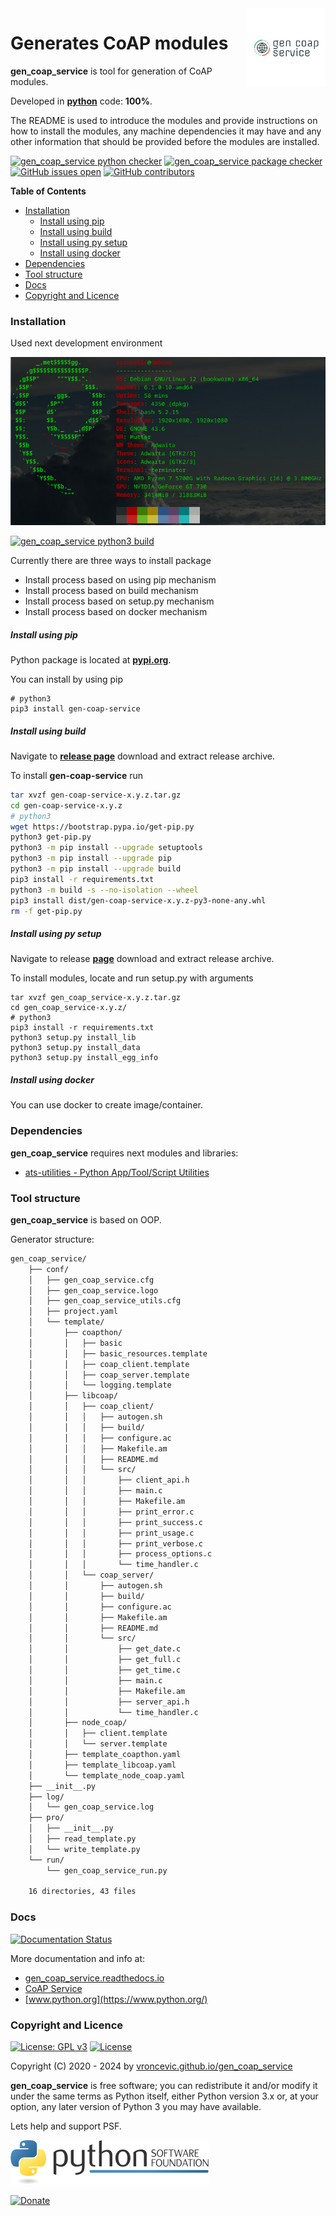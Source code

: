 <img align="right" src="https://raw.githubusercontent.com/vroncevic/gen_coap_service/dev/docs/gen_coap_service_logo.png" width="25%">

# Generates CoAP modules

**gen_coap_service** is tool for generation of CoAP modules.

Developed in **[python](https://www.python.org/)** code: **100%**.

The README is used to introduce the modules and provide instructions on
how to install the modules, any machine dependencies it may have and any
other information that should be provided before the modules are installed.

[![gen_coap_service python checker](https://github.com/vroncevic/gen_coap_service/actions/workflows/gen_coap_service_python_checker.yml/badge.svg)](https://github.com/vroncevic/gen_coap_service/actions/workflows/gen_coap_service_python_checker.yml) [![gen_coap_service package checker](https://github.com/vroncevic/gen_coap_service/actions/workflows/gen_coap_service_package_checker.yml/badge.svg)](https://github.com/vroncevic/gen_coap_service/actions/workflows/gen_coap_service_package.yml) [![GitHub issues open](https://img.shields.io/github/issues/vroncevic/gen_coap_service.svg)](https://github.com/vroncevic/gen_coap_service/issues) [![GitHub contributors](https://img.shields.io/github/contributors/vroncevic/gen_coap_service.svg)](https://github.com/vroncevic/gen_coap_service/graphs/contributors)

<!-- START doctoc generated TOC please keep comment here to allow auto update -->
<!-- DON'T EDIT THIS SECTION, INSTEAD RE-RUN doctoc TO UPDATE -->
**Table of Contents**

- [Installation](#installation)
    - [Install using pip](#install-using-pip)
    - [Install using build](#install-using-build)
    - [Install using py setup](#install-using-py-setup)
    - [Install using docker](#install-using-docker)
- [Dependencies](#dependencies)
- [Tool structure](#tool-structure)
- [Docs](#docs)
- [Copyright and Licence](#copyright-and-licence)

<!-- END doctoc generated TOC please keep comment here to allow auto update -->

### Installation

Used next development environment

![Development environment](https://raw.githubusercontent.com/vroncevic/gen_coap_service/dev/docs/debtux.png)

[![gen_coap_service python3 build](https://github.com/vroncevic/gen_coap_service/actions/workflows/gen_coap_service_python3_build.yml/badge.svg)](https://github.com/vroncevic/gen_coap_service/actions/workflows/gen_coap_service_python3_build.yml)

Currently there are three ways to install package
* Install process based on using pip mechanism
* Install process based on build mechanism
* Install process based on setup.py mechanism
* Install process based on docker mechanism

##### Install using pip

Python package is located at **[pypi.org](https://pypi.org/project/gen-coap-service/)**.

You can install by using pip
```
# python3
pip3 install gen-coap-service
```

##### Install using build

Navigate to **[release page](https://github.com/vroncevic/gen_coap_service/releases)** download and extract release archive.

To install **gen-coap-service** run

```bash
tar xvzf gen-coap-service-x.y.z.tar.gz
cd gen-coap-service-x.y.z
# python3
wget https://bootstrap.pypa.io/get-pip.py
python3 get-pip.py 
python3 -m pip install --upgrade setuptools
python3 -m pip install --upgrade pip
python3 -m pip install --upgrade build
pip3 install -r requirements.txt
python3 -m build -s --no-isolation --wheel
pip3 install dist/gen-coap-service-x.y.z-py3-none-any.whl
rm -f get-pip.py
```

##### Install using py setup

Navigate to release **[page](https://github.com/vroncevic/gen_coap_service/releases/)** download and extract release archive.

To install modules, locate and run setup.py with arguments
```
tar xvzf gen_coap_service-x.y.z.tar.gz
cd gen_coap_service-x.y.z/
# python3
pip3 install -r requirements.txt
python3 setup.py install_lib
python3 setup.py install_data
python3 setup.py install_egg_info
```

##### Install using docker

You can use docker to create image/container.

### Dependencies

**gen_coap_service** requires next modules and libraries:

* [ats-utilities - Python App/Tool/Script Utilities](https://vroncevic.github.io/ats_utilities)

### Tool structure

**gen_coap_service** is based on OOP.

Generator structure:

```bash
gen_coap_service/
    ├── conf/
    │   ├── gen_coap_service.cfg
    │   ├── gen_coap_service.logo
    │   ├── gen_coap_service_utils.cfg
    │   ├── project.yaml
    │   └── template/
    │       ├── coapthon/
    │       │   ├── basic
    │       │   ├── basic_resources.template
    │       │   ├── coap_client.template
    │       │   ├── coap_server.template
    │       │   └── logging.template
    │       ├── libcoap/
    │       │   ├── coap_client/
    │       │   │   ├── autogen.sh
    │       │   │   ├── build/
    │       │   │   ├── configure.ac
    │       │   │   ├── Makefile.am
    │       │   │   ├── README.md
    │       │   │   └── src/
    │       │   │       ├── client_api.h
    │       │   │       ├── main.c
    │       │   │       ├── Makefile.am
    │       │   │       ├── print_error.c
    │       │   │       ├── print_success.c
    │       │   │       ├── print_usage.c
    │       │   │       ├── print_verbose.c
    │       │   │       ├── process_options.c
    │       │   │       └── time_handler.c
    │       │   └── coap_server/
    │       │       ├── autogen.sh
    │       │       ├── build/
    │       │       ├── configure.ac
    │       │       ├── Makefile.am
    │       │       ├── README.md
    │       │       └── src/
    │       │           ├── get_date.c
    │       │           ├── get_full.c
    │       │           ├── get_time.c
    │       │           ├── main.c
    │       │           ├── Makefile.am
    │       │           ├── server_api.h
    │       │           └── time_handler.c
    │       ├── node_coap/
    │       │   ├── client.template
    │       │   └── server.template
    │       ├── template_coapthon.yaml
    │       ├── template_libcoap.yaml
    │       └── template_node_coap.yaml
    ├── __init__.py
    ├── log/
    │   └── gen_coap_service.log
    ├── pro/
    │   ├── __init__.py
    │   ├── read_template.py
    │   └── write_template.py
    └── run/
        └── gen_coap_service_run.py
    
    16 directories, 43 files
```

### Docs

[![Documentation Status](https://readthedocs.org/projects/gen_coap_service/badge/?version=latest)](https://gen-coap-service.readthedocs.io/projects/gen_coap_service/en/latest/?badge=latest)

More documentation and info at:
* [gen_coap_service.readthedocs.io](https://gen-coap-service.readthedocs.io/en/latest/)
* [CoAP Service](overview.md)
* [www.python.org](https://www.python.org/)

### Copyright and Licence

[![License: GPL v3](https://img.shields.io/badge/License-GPLv3-blue.svg)](https://www.gnu.org/licenses/gpl-3.0) [![License](https://img.shields.io/badge/License-Apache%202.0-blue.svg)](https://opensource.org/licenses/Apache-2.0)

Copyright (C) 2020 - 2024 by [vroncevic.github.io/gen_coap_service](https://vroncevic.github.io/gen_coap_service)

**gen_coap_service** is free software; you can redistribute it and/or modify
it under the same terms as Python itself, either Python version 3.x or,
at your option, any later version of Python 3 you may have available.

Lets help and support PSF.

[![Python Software Foundation](https://raw.githubusercontent.com/vroncevic/gen_coap_service/dev/docs/psf-logo-alpha.png)](https://www.python.org/psf/)

[![Donate](https://www.paypalobjects.com/en_US/i/btn/btn_donateCC_LG.gif)](https://www.python.org/psf/donations/)